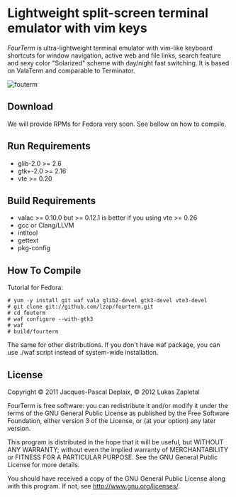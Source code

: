
Lightweight split-screen terminal emulator with vim keys
========================================================

*FourTerm* is ultra-lightweight terminal emulator with vim-like keyboard shortcuts
for window navigation, active web and file links, search feature and sexy color
"Solarized" scheme with day/night fast switching. It is based on ValaTerm and
comparable to Terminator.

![fouterm](/lzap/fourterm/raw/master/doc/fourterm-screen1.png "FourTerm")

Download
--------

We will provide RPMs for Fedora very soon. See bellow on how to compile.

Run Requirements
----------------

 * glib-2.0 >= 2.6
 * gtk+-2.0 >= 2.16
 * vte >= 0.20

Build Requirements
------------------

 * valac >= 0.10.0 but >= 0.12.1 is better if you using vte >= 0.26
 * gcc or Clang/LLVM
 * intltool
 * gettext
 * pkg-config

How To Compile
--------------

Tutorial for Fedora:

    # yum -y install git waf vala glib2-devel gtk3-devel vte3-devel
    # git clone git://github.com/lzap/fourterm.git
    # cd fouterm
    # waf configure --with-gtk3
    # waf
    # build/fourterm

The same for other distributions. If you don't have waf package, you can use
./waf script instead of system-wide installation.

License
-------

Copyright © 2011 Jacques-Pascal Deplaix, © 2012 Lukas Zapletal

FourTerm is free software: you can redistribute it and/or modify
it under the terms of the GNU General Public License as published by
the Free Software Foundation, either version 3 of the License, or
(at your option) any later version.

This program is distributed in the hope that it will be useful,
but WITHOUT ANY WARRANTY; without even the implied warranty of
MERCHANTABILITY or FITNESS FOR A PARTICULAR PURPOSE.  See the
GNU General Public License for more details.

You should have received a copy of the GNU General Public License
along with this program.  If not, see <http://www.gnu.org/licenses/>.

<!-- vim:se syn=markdown:sw=4:ts=4:et: -->
